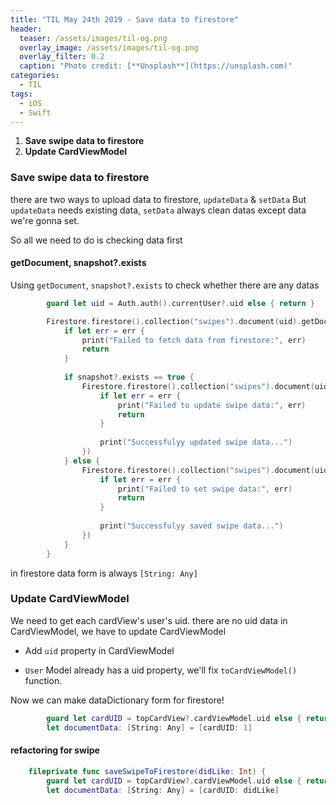 ```yaml
---
title: "TIL May 24th 2019 - Save data to firestore"
header:
  teaser: /assets/images/til-og.png
  overlay_image: /assets/images/til-og.png
  overlay_filter: 0.2
  caption: "Photo credit: [**Unsplash**](https://unsplash.com)"
categories:
  - TIL
tags:
  - iOS
  - Swift
---
```




1. **Save swipe data to firestore**
2. **Update CardViewModel**



### Save swipe data to firestore

there are two ways to upload data to firestore, `updateData` & `setData`
But `updateData` needs existing data, `setData` always clean datas except data we're gonna set.

So all we need to do is checking data first



#### getDocument, snapshot?.exists

Using `getDocument`,  `snapshot?.exists` to check whether there are any datas

```swift
        guard let uid = Auth.auth().currentUser?.uid else { return }

        Firestore.firestore().collection("swipes").document(uid).getDocument { (snapshot, err) in
            if let err = err {
                print("Failed to fetch data from firestore:", err)
                return
            }
            
            if snapshot?.exists == true {
                Firestore.firestore().collection("swipes").document(uid).updateData(documentData, completion: { (err) in
                    if let err = err {
                        print("Failed to update swipe data:", err)
                        return
                    }
                    
                    print("Successfulyy updated swipe data...")
                })
            } else {
                Firestore.firestore().collection("swipes").document(uid).setData(documentData, completion: { (err) in
                    if let err = err {
                        print("Failed to set swipe data:", err)
                        return
                    }
                    
                    print("Successfulyy saved swipe data...")
                })
            }
        }
```

in firestore data form is always `[String: Any]`



### Update CardViewModel

We need to get each cardView's user's uid.
there are no uid data in CardViewModel, we have to update CardViewModel

- Add `uid` property in CardViewModel

- `User` Model already has a uid property, we'll fix `toCardViewModel()` function.



Now we can make dataDictionary form for firestore!

```swift
        guard let cardUID = topCardView?.cardViewModel.uid else { return }
        let documentData: [String: Any] = [cardUID: 1]
```



#### refactoring for swipe

```swift
    fileprivate func saveSwipeToFirestore(didLike: Int) {
        guard let cardUID = topCardView?.cardViewModel.uid else { return }
        let documentData: [String: Any] = [cardUID: didLike]
```



